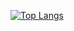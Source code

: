 [![Top Langs](https://github-readme-stats.vercel.app/api/top-langs/?username=esthevann&theme=gruvbox)](https://github.com/anuraghazra/github-readme-stats)
